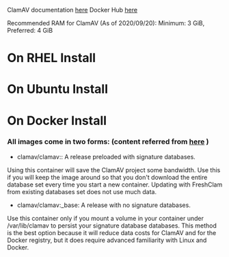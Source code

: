 ClamAV documentation [here](https://docs.clamav.net)
Docker Hub [here](https://hub.docker.com/r/clamav/clamav)

Recommended RAM for ClamAV (As of 2020/09/20): Minimum: 3 GiB, Preferred: 4 GiB

# On RHEL Install

# On Ubuntu Install

# On Docker Install

### All images come in two forms: (content referred from [here](https://docs.clamav.net/manual/Installing/Docker.html) )

- clamav/clamav:<version>: A release preloaded with signature databases.

Using this container will save the ClamAV project some bandwidth. Use this if you will keep the image around so that you don't download the entire database set every time you start a new container. Updating with FreshClam from existing databases set does not use much data.

- clamav/clamav:<version>_base: A release with no signature databases.

Use this container only if you mount a volume in your container under /var/lib/clamav to persist your signature database databases. This method is the best option because it will reduce data costs for ClamAV and for the Docker registry, but it does require advanced familiarity with Linux and Docker.
